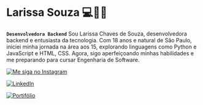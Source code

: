 # Larissa Souza 💻👩‍💻
**`Desenvolvedora Backend`**
Sou Larissa Chaves de Souza, desenvolvedora backend e entusiasta da tecnologia. Com 18 anos e natural de São Paulo, iniciei minha jornada na área aos 15, explorando linguagens como Python e JavaScript e HTML, CSS. Agora, sigo aperfeiçoando minhas habilidades e me preparando para cursar Engenharia de Software.

<p align="left">
    <!-- Instagram -->
    <a href="https://www.instagram.com/lari_csouzaaa/" target="_blank" title="Instagram">
        <img 
            alt="Me siga no Instagram" 
            title="Me siga no Instagram" 
            src="https://custom-icon-badges.demolab.com/badge/-Instagram-%23E4405F?style=for-the-badge&logo=instagram&logoColor=white"
        />
    </a>
   <p align="left">
    <!-- LinkedIn -->
    <a href="https://www.linkedin.com/in/seu-perfil" target="_blank" title="LinkedIn">
        <img 
            alt="LinkedIn" 
            title="Visite meu LinkedIn" 
            src="https://custom-icon-badges.demolab.com/badge/-LinkedIn-%230077B5?style=for-the-badge&logo=linkedin&logoColor=white"
        />
    </a>
</p>

<p align="left">
    <!-- LinkedIn -->
    <a href="https://www.linkedin.com/in/seu-perfil" target="_blank" title="Portifólio">
        <img 
            alt="Portifólio" 
            title="Visite meu portifólio" 
             src="https://custom-icon-badges.demolab.com/badge/-Portifólio-%2300CED1?style=for-the-badge&logo=linkedin&logoColor=white"
        />
    </a>
</p>

    